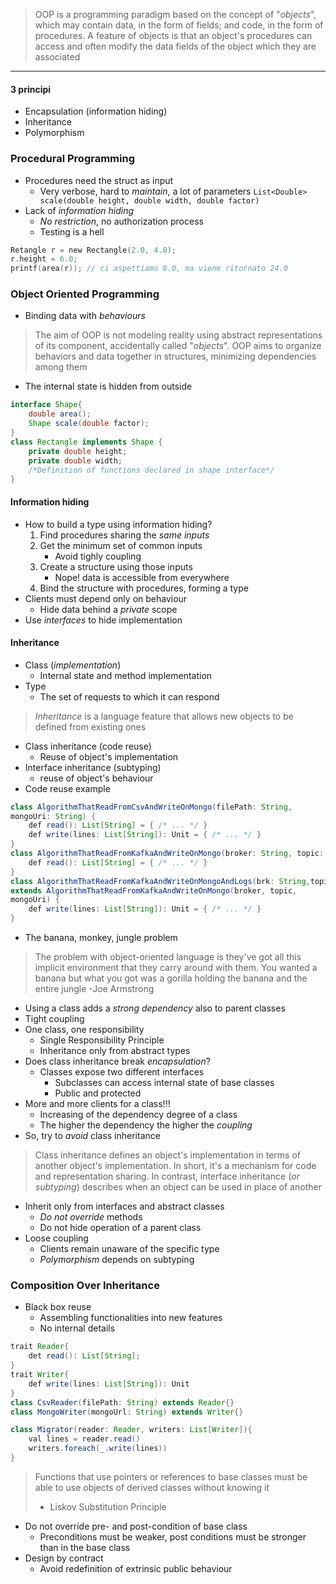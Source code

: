 > OOP is a programming paradigm based on the concept of "*objects*", which may contain data, in the form of fields; and code, in the form of procedures. A feature of objects is that an object's procedures can access and often modify the data fields of the object which they are associated
---
#### **3 principi**
- Encapsulation (information hiding)
- Inheritance
- Polymorphism
### Procedural Programming
- Procedures need the struct as input
	- Very verbose, hard to *maintain*, a lot of parameters
`List<Double> scale(double height, double width, double factor)`
- Lack of *information hiding*
	- *No restriction*, no authorization process
	- Testing is a hell
```C
Retangle r = new Rectangle(2.0, 4.0);
r.height = 6.0;
printf(area(r)); // ci aspettiamo 8.0, ma viene ritornato 24.0
```
### Object Oriented Programming
- Binding data with *behaviours*
> The aim of OOP is not modeling reality using abstract representations of its component, accidentally called "*objects*". OOP aims to organize behaviors and data together in structures, minimizing dependencies among them

- The internal state is hidden from outside
```Java
interface Shape{
	double area();
	Shape scale(double factor);
}
class Rectangle implements Shape {
	private double height;
	private double width;
	/*Definition of functions declared in shape interface*/
}
```
#### Information hiding
- How to build a type using information hiding?
	1. Find procedures sharing the *same inputs*
	2. Get the minimum set of common inputs
		- Avoid tighly coupling
	3. Create a structure using those inputs
		- Nope! data is accessible from everywhere
	4. Bind the structure with procedures, forming a type
- Clients must depend only on behaviour
	- Hide data behind a *private* scope
- Use *interfaces* to hide implementation
#### Inheritance
- Class (*implementation*)
	- Internal state and method implementation
- Type
	- The set of requests to which it can respond
> *Inheritance* is a language feature that allows new objects to be defined from existing ones
- Class inheritance (code reuse)
	- Reuse of object's implementation
- Interface inheritance (subtyping)
	- reuse of object's behaviour
- Code reuse example
```Java
class AlgorithmThatReadFromCsvAndWriteOnMongo(filePath: String,
mongoUri: String) {
	def read(): List[String] = { /* ... */ }
	def write(lines: List[String]): Unit = { /* ... */ }
}
class AlgorithmThatReadFromKafkaAndWriteOnMongo(broker: String, topic: String, mongoUri: String) extends AlgorithmThatReadFromCsvAndWriteOnMongo(null, mongoUri) {
	def read(): List[String] = { /* ... */ }
}
class AlgorithmThatReadFromKafkaAndWriteOnMongoAndLogs(brk: String,topic: String, mongoUri: String, logFile: String)
extends AlgorithmThatReadFromKafkaAndWriteOnMongo(broker, topic,
mongoUri) {
	def write(lines: List[String]): Unit = { /* ... */ }
}
```
- The banana, monkey, jungle problem
> The problem with object-oriented language is they've got all this implicit environment that they carry around with them. You wanted a banana but what you got was a gorilla holding the banana and the entire jungle
 -Joe Armstrong
- Using a class adds a *strong dependency* also to parent classes
- Tight coupling
- One class, one responsibility
	- Single Responsibility Principle
	- Inheritance only from abstract types
- Does class inheritance break *encapsulation*?
	- Classes expose two different interfaces
		- Subclasses can access internal state of base classes
		- Public and protected
- More and more clients for a class!!!
	- Increasing of the dependency degree of a class
	- The higher the dependency the higher the *coupling*
- So, try to *avoid* class inheritance
> Class inheritance defines an object's implementation in terms of another object's implementation. In short, it's a mechanism for code and representation sharing. In contrast, interface inheritance (*or subtyping*) describes when an object can be used in place of another

- Inherit only from interfaces and abstract classes
	- *Do not override* methods
	- Do not hide operation of a parent class
- Loose coupling
	- Clients remain unaware of the specific type
	- *Polymorphism* depends on subtyping
### Composition Over Inheritance
- Black box reuse
	- Assembling functionalities into new features
	- No internal details
```Java
trait Reader{
	det read(): List[String];
}
trait Writer{
	def write(lines: List[String]): Unit
}
class CsvReader(filePath: String) extends Reader{}
class MongoWriter(mongoUrl: String) extends Writer{}

class Migrator(reader: Reader, writers: List[Writer]){
	val lines = reader.read()
	writers.foreach(_.write(lines))
}
```
> Functions that use pointers or references to base classes must be able to use objects of derived classes without knowing it
> - Liskov Substitution Principle

- Do not override pre- and post-condition of base class
	- Preconditions must be weaker, post conditions must be stronger than in the base class
- Design by contract
	- Avoid redefinition of extrinsic public behaviour
#